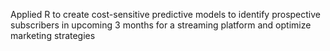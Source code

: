 Applied R to create cost-sensitive predictive models to identify prospective subscribers in upcoming 3 months for a streaming platform and optimize marketing strategies
